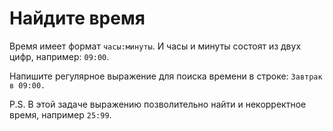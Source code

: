 # Найдите время

Время имеет формат `часы:минуты`. И часы и минуты состоят из двух цифр, например: `09:00`.

Напишите регулярное выражение для поиска времени в строке: <code class="subject">Завтрак в 09:00.</code>

P.S. В этой задаче выражению позволительно найти и некорректное время, например `25:99`.


